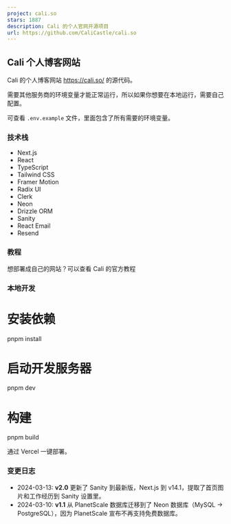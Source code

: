 ```yaml
---
project: cali.so
stars: 1887
description: Cali 的个人官网开源项目
url: https://github.com/CaliCastle/cali.so
---
```


Cali 个人博客网站
-----------

Cali 的个人博客网站 https://cali.so/ 的源代码。

需要其他服务商的环境变量才能正常运行，所以如果你想要在本地运行，需要自己配置。

可查看 `.env.example` 文件，里面包含了所有需要的环境变量。

### 技术栈

-   Next.js
-   React
-   TypeScript
-   Tailwind CSS
-   Framer Motion
-   Radix UI
-   Clerk
-   Neon
-   Drizzle ORM
-   Sanity
-   React Email
-   Resend

### 教程

想部署成自己的网站？可以查看 Cali 的官方教程

### 本地开发

# 安装依赖
pnpm install

# 启动开发服务器
pnpm dev

# 构建
pnpm build

通过 Vercel 一键部署。

### 变更日志

-   2024-03-13: **v2.0** 更新了 Sanity 到最新版，Next.js 到 v14.1，提取了首页图片和工作经历到 Sanity 设置里。
-   2024-03-10: **v1.1** 从 PlanetScale 数据库迁移到了 Neon 数据库（MySQL -> PostgreSQL），因为 PlanetScale 宣布不再支持免费数据库。
